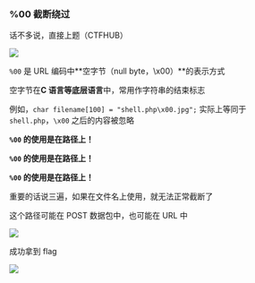 ### %00 截断绕过

话不多说，直接上题（CTFHUB）

![](https://pic1.imgdb.cn/item/687c934e58cb8da5c8c85f59.png)

`%00` 是 URL 编码中**空字节（null byte，\x00）**的表示方式

空字节在**C 语言等底层语言**中，常用作字符串的结束标志

例如，`char filename[100] = "shell.php\x00.jpg";`  实际上等同于  `shell.php`，`\x00`  之后的内容被忽略

**`%00` 的使用是在路径上！**

**`%00` 的使用是在路径上！**

**`%00` 的使用是在路径上！**

重要的话说三遍，如果在文件名上使用，就无法正常截断了

这个路径可能在 POST  数据包中，也可能在 URL 中

![](https://pic1.imgdb.cn/item/687c94f758cb8da5c8c86010.png)

成功拿到 flag

![](https://pic1.imgdb.cn/item/687c950358cb8da5c8c8601d.png)